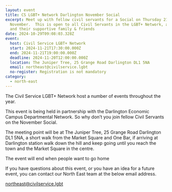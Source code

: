```yaml
---
layout: event
title: CS LGBT+ Network Darlington November Social
excerpt: Meet up with fellow civil servants for a Social on Thursday 21st
  November.  This is open to all Civil Servants in the LGBT+ Network, a:gender
  and their supportive family & friends
date: 2024-10-29T09:08:03.328Z
event:
  host: Civil Service LGBT+ Network
  start: 2024-11-21T17:30:00.000Z
  end: 2024-11-21T19:00:00.000Z
  deadline: 2024-11-20T12:00:00.000Z
  location: The Juniper Tree, 25 Grange Road Darlington DL1 5NA
  email: northeast@civilservice.lgbt
  no-register: Registration is not mandatory
category:
  - north-east
---
```

The Civil Service LGBT+ Network host a number of events throughout the year.

This event is being held in partnership with the Darlington Economic Campus Departmental Network. So why don’t you join fellow Civil Servants on the November Social. 

T﻿he meeting point will be at The Juniper Tree, 25 Grange Road Darlington DL1 5NA, a short walk from the Market Square and One Bar, if arriving at Darlington station walk down the hill and keep going until you reach the town and the Market Square in the centre.

The event will end when people want to go home  

If you have questions about this event, or you have an idea for a future event, you can contact our North East team at the below email address. 

[northeast@civilservice.lgbt](mailto:northeast@civilservice.lgbt)